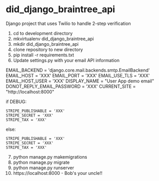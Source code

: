# did_django_braintree_api
Django project that uses Twilio to handle 2-step verification

1) cd to development directory
2) mkvirtualenv did_django_braintree_api
3) mkdir did_django_braintree_api
4) clone repository to new directory
5) pip install -r requirements.txt
6) Update settings.py with your email API information

EMAIL_BACKEND = 'django.core.mail.backends.smtp.EmailBackend'
EMAIL_HOST = 'XXX'
EMAIL_PORT = 'XXX'
EMAIL_USE_TLS = 'XXX'
EMAIL_HOST_USER = 'XXX'
DISPLAY_NAME = "User App demo email"
DONOT_REPLY_EMAIL_PASSWORD = 'XXX'
CURRENT_SITE = "http://localhost:8000"

if DEBUG:

    STRIPE_PUBLISHABLE = 'XXX'
    STRIPE_SECRET = 'XXX'
    STRIPE_TAX = 'XXX'
else:

    STRIPE_PUBLISHABLE = 'XXX'
    STRIPE_SECRET = 'XXX'
    STRIPE_TAX = 'XXX'


7) python manage.py makemigrations
8) python manage.py migrate
9) python manage.py runserver
10) https://localhost:8000 - Bob's your uncle!! 

